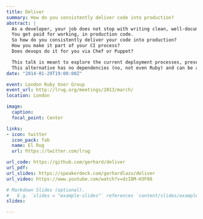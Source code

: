 ```yaml
---
title: Deliver
summary: How do you consistently deliver code into production?
abstract: |
  As a developer, your job does not stop with writing clean, well-documented and well-tested code.
  You get paid for working, in production code.
  So how do you consistently deliver your code into production?
  How you make it part of your CI process?
  Does devops do it for you via Chef or Puppet?

  This talk is meant to explore the current deployment processes, present their strengths and weaknesses and provide a simple alternative.
  This alternative has no dependencies (no, not even Ruby) and can be applied in the same way to your trusted Rails, the hated PHP or your look-ma-no-tests node.js.
date: "2014-01-29T19:00:00Z"

event: London Ruby User Group
event_url: http://lrug.org/meetings/2013/march/
location: London

image:
  caption:
  focal_point: Center

links:
- icon: twitter
  icon_pack: fab
  name: El Rug
  url: https://twitter.com/lrug

url_code: https://github.com/gerhard/deliver
url_pdf:
url_slides: https://speakerdeck.com/gerhardlazu/deliver
url_video: https://www.youtube.com/watch?v=dzI8M-H3F08

# Markdown Slides (optional).
#   E.g. `slides = "example-slides"` references `content/slides/example-slides.md`.
slides:

---
```

